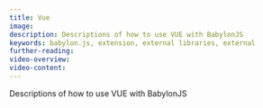 ```yaml
---
title: Vue
image:
description: Descriptions of how to use VUE with BabylonJS
keywords: babylon.js, extension, external libraries, external
further-reading:
video-overview:
video-content:
---
```


Descriptions of how to use VUE with BabylonJS
